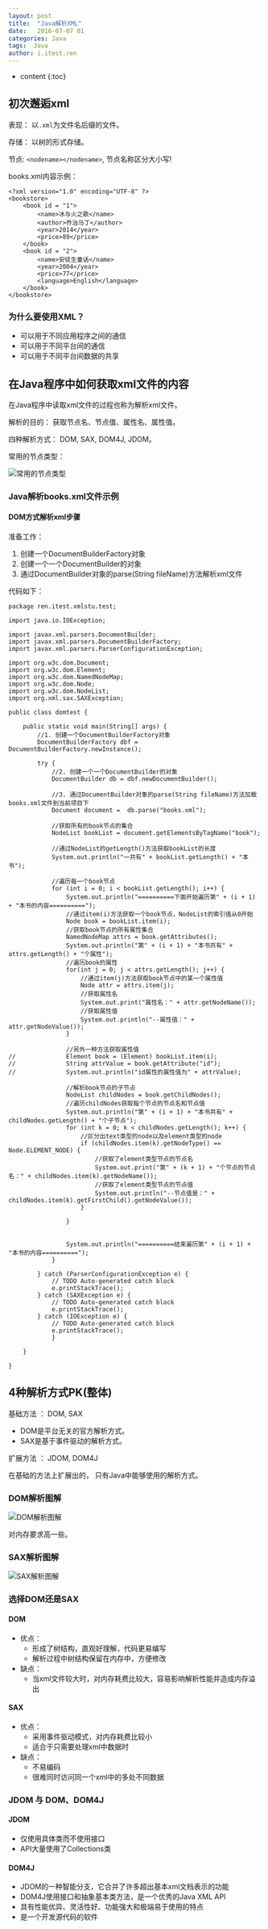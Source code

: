 ```yaml
---
layout: post
title:  "Java解析XML"
date:   2016-07-07 01
categories: Java
tags:  Java
author: i.itest.ren
---
```


* content
{:toc}






## 初次邂逅xml ##

表现： 以`.xml`为文件名后缀的文件。

存储： 以树的形式存储。

节点: `<nodename></nodename>`, 节点名称区分大小写!

books.xml内容示例：

	<?xml version="1.0" encoding="UTF-8" ?>
	<bookstore>
		<book id = "1">
			<name>冰与火之歌</name>
			<author>乔治马丁</author>
			<year>2014</year>
			<price>89</price>
		</book>
		<book id = "2">
			<name>安徒生童话</name>
			<year>2004</year>
			<price>77</price>
			<language>English</language>
		</book>
	</bookstore>

### 为什么要使用XML？ ###

- 可以用于不同应用程序之间的通信
- 可以用于不同平台间的通信
- 可以用于不同平台间数据的共享



## 在Java程序中如何获取xml文件的内容 ##

在Java程序中读取xml文件的过程也称为解析xml文件。

解析的目的： 获取节点名、节点值、属性名、属性值。

四种解析方式： DOM, SAX, DOM4J, JDOM。

常用的节点类型：

![常用的节点类型](http://7fvd6e.com1.z0.glb.clouddn.com/java-xml-nodetype.jpg)

### Java解析books.xml文件示例 ###

#### DOM方式解析xml步骤 ####

准备工作：

1. 创建一个DocumentBuilderFactory对象
2. 创建一个一个DocumentBuilder的对象
3. 通过DocumentBuilder对象的parse(String fileName)方法解析xml文件

代码如下：

	package ren.itest.xmlstu.test;
	
	import java.io.IOException;
	
	import javax.xml.parsers.DocumentBuilder;
	import javax.xml.parsers.DocumentBuilderFactory;
	import javax.xml.parsers.ParserConfigurationException;
	
	import org.w3c.dom.Document;
	import org.w3c.dom.Element;
	import org.w3c.dom.NamedNodeMap;
	import org.w3c.dom.Node;
	import org.w3c.dom.NodeList;
	import org.xml.sax.SAXException;
	
	public class domtest {
	
		public static void main(String[] args) {
			//1. 创建一个DocumentBuilderFactory对象
			DocumentBuilderFactory dbf = DocumentBuilderFactory.newInstance();
			
			try {
				//2. 创建一个一个DocumentBuilder的对象
				DocumentBuilder db = dbf.newDocumentBuilder();
				
				//3. 通过DocumentBuilder对象的parse(String fileName)方法加载books.xml文件到当前项目下
				Document document =  db.parse("books.xml");
				
				//获取所有的book节点的集合
				NodeList bookList = document.getElementsByTagName("book");
				
				//通过NodeList的getLength()方法获取bookList的长度
				System.out.println("一共有" + bookList.getLength() + "本书");
				
				//遍历每一个book节点
				for (int i = 0; i < bookList.getLength(); i++) {
					System.out.println("==========下面开始遍历第" + (i + 1) + "本书的内容==========");
					//通过item(i)方法获取一个book节点，NodeList的索引值从0开始
					Node book = bookList.item(i);
					//获取book节点的所有属性集合
					NamedNodeMap attrs = book.getAttributes();
					System.out.println("第" + (i + 1) + "本书共有" + attrs.getLength() + "个属性");
					//遍历book的属性
					for(int j = 0; j < attrs.getLength(); j++) {
						//通过item(j)方法获取book节点中的某一个属性值
						Node attr = attrs.item(j);
						//获取属性名
						System.out.print("属性名：" + attr.getNodeName());
						//获取属性值
						System.out.println("--属性值：" + attr.getNodeValue());
					}
					
					//另外一种方法获取属性值
	//				Element book = (Element) bookList.item(i);
	//				String attrValue = book.getAttribute("id");
	//				System.out.println("id属性的属性值为" + attrValue);
					
					//解析book节点的子节点
					NodeList childNodes = book.getChildNodes();
					//遍历childNodes获取每个节点的节点名和节点值
					System.out.println("第" + (i + 1) + "本书共有" + childNodes.getLength() + "个子节点");
					for (int k = 0; k < childNodes.getLength(); k++) {
						//区分出text类型的node以及element类型的node
						if (childNodes.item(k).getNodeType() == Node.ELEMENT_NODE) {
							//获取了element类型节点的节点名
							System.out.print("第" + (k + 1) + "个节点的节点名：" + childNodes.item(k).getNodeName());
							//获取了element类型节点的节点值
							System.out.println("--节点值是：" + childNodes.item(k).getFirstChild().getNodeValue());
						}
						
					}
					
					
					System.out.println("==========结束遍历第" + (i + 1) + "本书的内容==========");
				}
	
			} catch (ParserConfigurationException e) {
				// TODO Auto-generated catch block
				e.printStackTrace();
			} catch (SAXException e) {
				// TODO Auto-generated catch block
				e.printStackTrace();
			} catch (IOException e) {
				// TODO Auto-generated catch block
				e.printStackTrace();
				}
			
		}
	
	}




## 4种解析方式PK(整体) ##

基础方法 ： DOM, SAX

- DOM是平台无关的官方解析方式。
- SAX是基于事件驱动的解析方式。

扩展方法 ： JDOM, DOM4J

在基础的方法上扩展出的， 只有Java中能够使用的解析方式。

### DOM解析图解 ###

![DOM解析图解](http://7fvd6e.com1.z0.glb.clouddn.com/java-xml-dom.jpg)

对内存要求高一些。

### SAX解析图解 ###

![SAX解析图解](http://7fvd6e.com1.z0.glb.clouddn.com/java-xml-sax.jpg)

### 选择DOM还是SAX ###

#### DOM ####

- 优点：
	- 形成了树结构，直观好理解，代码更易编写
	- 解析过程中树结构保留在内存中，方便修改
- 缺点：
	- 当xml文件较大时，对内存耗费比较大，容易影响解析性能并造成内存溢出

#### SAX ####

- 优点：
	- 采用事件驱动模式，对内存耗费比较小
	- 适合于只需要处理xml中数据时
- 缺点：
	- 不易编码
	- 很难同时访问同一个xml中的多处不同数据

### JDOM 与 DOM、DOM4J ###

#### JDOM ####

- 仅使用具体类而不使用接口
- API大量使用了Collections类

#### DOM4J ####

- JDOM的一种智能分支，它合并了许多超出基本xml文档表示的功能
- DOM4J使用接口和抽象基本类方法，是一个优秀的Java XML API
- 具有性能优异、灵活性好、功能强大和极端易于使用的特点
- 是一个开发源代码的软件

